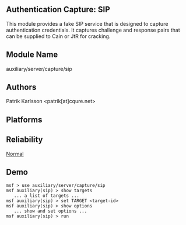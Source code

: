 ## Authentication Capture: SIP

This module provides a fake SIP service that is designed to 
capture authentication credentials. It captures challenge 
and response pairs that can be supplied to Cain or JtR for 
cracking.


## Module Name
auxiliary/server/capture/sip

## Authors
Patrik Karlsson <patrik[at]cqure.net>





## Platforms


## Reliability
[Normal](https://github.com/rapid7/metasploit-framework/wiki/Exploit-Ranking)

## Demo

```
msf > use auxiliary/server/capture/sip
msf auxiliary(sip) > show targets
   ... a list of targets ...
msf auxiliary(sip) > set TARGET <target-id>
msf auxiliary(sip) > show options
   ... show and set options ...
msf auxiliary(sip) > run
```
    
    